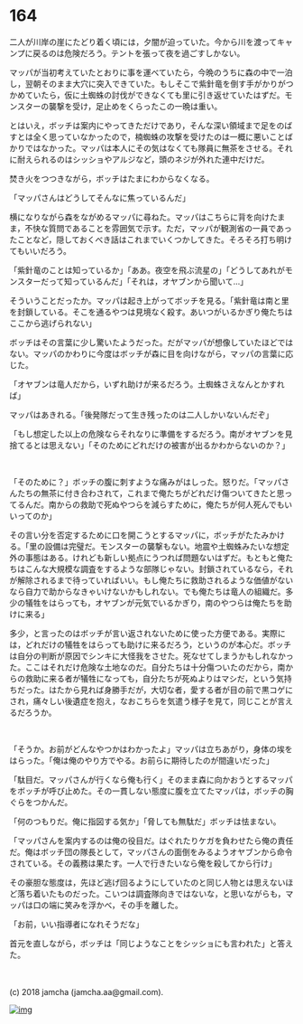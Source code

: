 # 164

二人が川岸の崖にたどり着く頃には，夕闇が迫っていた。今から川を渡ってキャンプに戻るのは危険だろう。テントを張って夜を過ごすしかない。  

マッパが当初考えていたとおりに事を運べていたら，今晩のうちに森の中で一泊し，翌朝そのまま大穴に突入できていた。もしそこで紫針竜を倒す手がかりがつかめていたら，仮に土蜘蛛の討伐ができなくても里に引き返せていたはずだ。モンスターの襲撃を受け，足止めをくらったこの一晩は重い。  

とはいえ，ボッチは案内にやってきただけであり，そんな深い領域まで足をのばすとは全く思っていなかったので，楠蜘蛛の攻撃を受けたのは一概に悪いことばかりではなかった。マッパは本人にその気はなくても隊員に無茶をさせる。それに耐えられるのはシッショやアルジなど，頭のネジが外れた連中だけだ。  

焚き火をつつきながら，ボッチはたまにわからなくなる。  

「マッパさんはどうしてそんなに焦っているんだ」  

横になりながら森をながめるマッパに尋ねた。マッパはこちらに背を向けたまま，不快な質問であることを雰囲気で示す。ただ，マッパが観測省の一員であったことなど，隠しておくべき話はこれまでいくつかしてきた。そろそろ打ち明けてもいいだろう。  

「紫針竜のことは知っているか」「ああ。夜空を飛ぶ流星の」「どうしてあれがモンスターだって知っているんだ」「それは，オヤブンから聞いて…」  

そういうことだったか。マッパは起き上がってボッチを見る。「紫針竜は南と里を封鎖している。そこを通るやつは見境なく殺す。あいつがいるかぎり俺たちはここから逃げられない」  

ボッチはその言葉に少し驚いたようだった。だがマッパが想像していたほどではない。マッパのかわりに今度はボッチが森に目を向けながら，マッパの言葉に応じた。  

「オヤブンは竜人だから，いずれ助けが来るだろう。土蜘蛛さえなんとかすれば」  

マッパはあきれる。「後発隊だって生き残ったのは二人しかいないんだぞ」  

「もし想定した以上の危険ならそれなりに準備をするだろう。南がオヤブンを見捨てるとは思えない」「そのためにどれだけの被害が出るかわからないのか？」  

<br>  

「そのために？」ボッチの腹に刺すような痛みがはしった。怒りだ。「マッパさんたちの無茶に付き合わされて，これまで俺たちがどれだけ傷ついてきたと思ってるんだ。南からの救助で死ぬやつらを減らすために，俺たちが何人死んでもいいってのか」  

その言い分を否定するために口を開こうとするマッパに，ボッチがたたみかける。「里の設備は完璧だ。モンスターの襲撃もない。地震や土蜘蛛みたいな想定外の事態はある。けれども新しい拠点にうつれば問題ないはずだ。もともと俺たちはこんな大規模な調査をするような部隊じゃない。封鎖されているなら，それが解除されるまで待っていればいい。もし俺たちに救助されるような価値がないなら自力で助からなきゃいけないかもしれない。でも俺たちは竜人の組織だ。多少の犠牲をはらっても，オヤブンが元気でいるかぎり，南のやつらは俺たちを助けに来る」  

多少，と言ったのはボッチが言い返されないために使った方便である。実際には，どれだけの犠牲をはらっても助けに来るだろう，というのが本心だ。ボッチは自分の判断が原因でシンキに大怪我をさせた。死なせてしまうかもしれなかった。ここはそれだけ危険な土地なのだ。自分たちは十分傷ついたのだから，南からの救助に来る者が犠牲になっても，自分たちが死ぬよりはマシだ，という気持ちだった。はたから見れば身勝手だが，大切な者，愛する者が目の前で黒コゲにされ，痛々しい後遺症を抱え，なおこちらを気遣う様子を見て，同じことが言えるだろうか。  

<br>  

「そうか。お前がどんなやつかはわかったよ」マッパは立ちあがり，身体の埃をはらった。「俺は俺のやり方でやる。お前らに期待したのが間違いだった」  

「駄目だ。マッパさんが行くなら俺も行く」そのまま森に向かおうとするマッパをボッチが呼び止めた。その一貫しない態度に腹を立てたマッパは，ボッチの胸ぐらをつかんだ。  

「何のつもりだ。俺に指図する気か」「脅しても無駄だ」ボッチは怯まない。  

「マッパさんを案内するのは俺の役目だ。はぐれたりケガを負わせたら俺の責任だ。俺はボッチ団の隊長として，マッパさんの面倒をみるようオヤブンから命令されている。その義務は果たす。一人で行きたいなら俺を殺してから行け」  

その豪胆な態度は，先ほど逃げ回るようにしていたのと同じ人物とは思えないほど落ち着いたものだった。こいつは調査隊向きではないな，と思いながらも，マッパは口の端に笑みを浮かべ，その手を離した。  

「お前，いい指導者になれそうだな」  

首元を直しながら，ボッチは「同じようなことをシッショにも言われた」と答えた。  

<br>  
<br>  
(c) 2018 jamcha (jamcha.aa@gmail.com).  

[![img](http://i.creativecommons.org/l/by-nc-sa/4.0/88x31.png)](http://creativecommons.org/licenses/by-nc-sa/4.0/deed)
